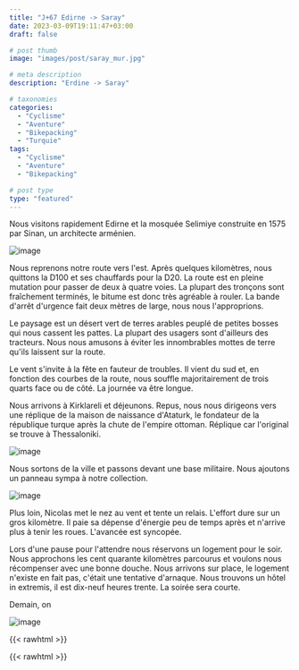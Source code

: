 ```yaml
---
title: "J+67 Edirne -> Saray"
date: 2023-03-09T19:11:47+03:00
draft: false

# post thumb
image: "images/post/saray_mur.jpg"

# meta description
description: "Erdine -> Saray"

# taxonomies
categories:
  - "Cyclisme" 
  - "Aventure" 
  - "Bikepacking"
  - "Turquie" 
tags:
  - "Cyclisme" 
  - "Aventure" 
  - "Bikepacking" 

# post type
type: "featured"
---
```


Nous visitons rapidement Edirne et la mosquée Selimiye construite en 1575 par Sinan, un architecte arménien. 

![image](../../images/post/saray_mosquee.jpg)

Nous reprenons notre route vers l'est. Après quelques kilomètres, nous quittons la D100 et ses chauffards pour la D20. La route est en pleine mutation pour passer de deux à quatre voies. La plupart des tronçons sont fraîchement terminés, le bitume est donc très agréable à rouler. La bande d'arrêt d'urgence fait deux mètres de large, nous nous l'approprions.

Le paysage est un désert vert de terres arables peuplé de petites bosses qui nous cassent les pattes. La plupart des usagers sont d'ailleurs des tracteurs. Nous nous amusons à éviter les innombrables mottes de terre qu'ils laissent sur la route. 

Le vent s'invite à la fête en fauteur de troubles. Il vient du sud et, en fonction des courbes de la route, nous souffle majoritairement de trois quarts face ou de côté. La journée va être longue. 

Nous arrivons à Kirklareli et déjeunons. Repus, nous nous dirigeons vers une réplique de la maison de naissance d'Ataturk, le fondateur de la république turque après la chute de l'empire ottoman. Réplique car l'original se trouve à Thessaloniki.

![image](../../images/post/saray_maison.jpg)

Nous sortons de la ville et passons devant une base militaire. Nous ajoutons un panneau sympa à notre collection. 

![image](../../images/post/saray_tank.jpg)

Plus loin, Nicolas met le nez au vent et tente un relais. L'effort dure sur un gros kilomètre. Il paie sa dépense d'énergie peu de temps après et n'arrive plus à tenir les roues. L'avancée est syncopée. 

Lors d'une pause pour l'attendre nous réservons un logement pour le soir. Nous approchons les cent quarante kilomètres parcourus et voulons nous récompenser avec une bonne douche. Nous arrivons sur place, le logement n'existe en fait pas, c'était une tentative d'arnaque. Nous trouvons un hôtel in extremis, il est dix-neuf heures trente. La soirée sera courte.

Demain, on

![image](../../images/post/saray_panneau.jpg)

{{< rawhtml >}}
<div class="strava-embed-placeholder" data-embed-type="activity" data-embed-id="8686639747"></div><script src="https://strava-embeds.com/embed.js"></script>
{{< rawhtml >}} 
